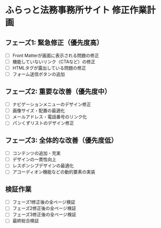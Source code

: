 # ふらっと法務事務所サイト 修正作業計画

## フェーズ1: 緊急修正（優先度高）
- [ ] Front Matterが画面に表示される問題の修正
- [ ] 機能していないリンク（CTAなど）の修正
- [ ] HTMLタグが露出している問題の修正
- [ ] フォーム送信ボタンの追加

## フェーズ2: 重要な改善（優先度中）
- [ ] ナビゲーションメニューのデザイン修正
- [ ] 画像サイズ・配置の最適化
- [ ] メールアドレス・電話番号のリンク化
- [ ] パンくずリストのデザイン修正

## フェーズ3: 全体的な改善（優先度低）
- [ ] コンテンツの追加・充実
- [ ] デザインの一貫性向上
- [ ] レスポンシブデザインの最適化
- [ ] アコーディオン機能などの動的要素の実装

## 検証作業
- [ ] フェーズ1修正後の全ページ検証
- [ ] フェーズ2修正後の全ページ検証
- [ ] フェーズ3修正後の全ページ検証
- [ ] 最終総合検証
